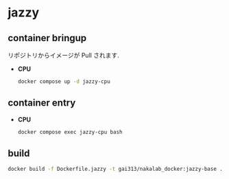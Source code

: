 # jazzy
## container bringup
リポジトリからイメージが Pull されます.
- **CPU**<br>
    ```bash
    docker compose up -d jazzy-cpu
    ```

## container entry
- **CPU**<br>
    ```bash
    docker compose exec jazzy-cpu bash
    ```

## build
```bash
docker build -f Dockerfile.jazzy -t gai313/nakalab_docker:jazzy-base .

```
